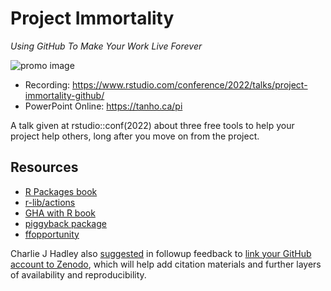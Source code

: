# Project Immortality
_Using GitHub To Make Your Work Live Forever_

![promo image](https://user-images.githubusercontent.com/38083823/181840001-262ad3d6-1340-4eee-b669-2034a9991fa3.png)


- Recording: <https://www.rstudio.com/conference/2022/talks/project-immortality-github/>
- PowerPoint Online: <https://tanho.ca/pi>

A talk given at rstudio::conf(2022) about three free tools to help your project help others, long after you move on from the project. 


## Resources

- [R Packages book](https://r-pkgs.org)
- [r-lib/actions](https://github.com/r-lib/actions/)
- [GHA with R book](https://orchid00.github.io/actions_sandbox/)
- [piggyback package](https://github.com/ropensci/piggyback)
- [ffopportunity](https://github.com/ffverse/ffopportunity)

Charlie J Hadley also [suggested](https://twitter.com/charliejhadley/status/1552391693529407489?s=20) in followup feedback to [link your GitHub account to Zenodo](https://docs.github.com/en/repositories/archiving-a-github-repository/referencing-and-citing-content), which will help add citation materials and further layers of availability and reproducibility. 
